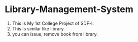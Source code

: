# Library-Management-System 
1. This is My 1st College Project of SDF-I. <br>
2. This is similar like library. <br>
3. you can issue, remove book from library.
